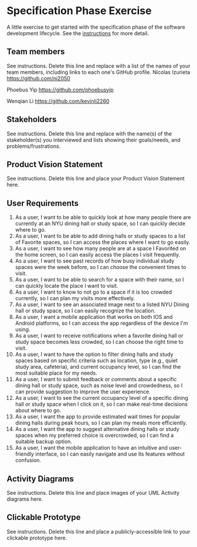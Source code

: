 # Specification Phase Exercise

A little exercise to get started with the specification phase of the software development lifecycle. See the [instructions](instructions.md) for more detail.

## Team members

See instructions. Delete this line and replace with a list of the names of your team members, including links to each one's GitHub profile.
Nicolas Izurieta
https://github.com/ni2050

Phoebus Yip
https://github.com/phoebusyip

Wenqian Li
https://github.com/kevinli2260


## Stakeholders

See instructions. Delete this line and replace with the name(s) of the stakeholder(s) you interviewed and lists showing their goals/needs, and problems/frustrations.

## Product Vision Statement

See instructions. Delete this line and place your Product Vision Statement here.

## User Requirements

1) As a user, I want to be able to quickly look at how many people there are currently at an NYU dining hall or study space, so I can quickly decide where to go.
2) As a user, I want to be able to add dining halls or study spaces to a list of Favorite spaces, so I can access the places where I want to go easily.
3) As a user, I want to see how many people are at a space I Favorited on the home screen, so I can easily access the places I visit frequently. 
4) As a user, I want to see past records of how busy individual study spaces were the week before, so I can choose the convenient times to visit.
5) As a user, I want to be able to search for a space with their name, so I can quickly locate the place I want to visit.
6) As a user, I want to know to not go to a space if it is too crowded currently, so I can plan my visits more effectively.
7) As a user, I want to see an associated image next to a listed NYU Dining hall or study space, so I can easily recognize the location.
8) As a user, I want a mobile application that works on both IOS and Android platforms, so I can access the app regardless of the device I'm using.
9) As a user, I want to receive notifications when a favorite dining hall or study space becomes less crowded, so I can choose the right time to visit.
10) As a user, I want to have the option to filter dining halls and study spaces based on specific criteria such as location, type (e.g., quiet study area, cafeteria), and current occupancy level, so I can find the most suitable place for my needs.
11) As a user, I want to submit feedback or comments about a specific dining hall or study space, such as noise level and crowdedness, so I can provide suggestion to improve the user experience.
12) As a user, I want to see the current occupancy level of a specific dining hall or study space when I click on it, so I can make real-time decisions about where to go.
13) As a user, I want the app to provide estimated wait times for popular dining halls during peak hours, so I can plan my meals more efficiently.
14) As a user, I want the app to suggest alternative dining halls or study spaces when my preferred choice is overcrowded, so I can find a suitable backup option.
15) As a user, I want the mobile application to have an intuitive and user-friendly interface, so I can easily navigate and use its features without confusion.


## Activity Diagrams

See instructions. Delete this line and place images of your UML Activity diagrams here.

## Clickable Prototype

See instructions. Delete this line and place a publicly-accessible link to your clickable prototype here.
